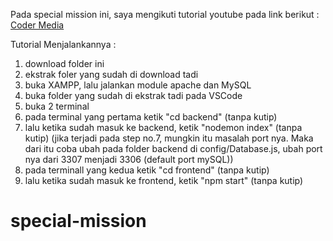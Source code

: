 Pada special mission ini, saya mengikuti tutorial youtube pada link berikut :
[Coder Media](https://www.youtube.com/watch?v=es9_6RFR7wk&t=2305s)

Tutorial Menjalankannya : 
1. download folder ini
2. ekstrak foler yang sudah di download tadi
3. buka XAMPP, lalu jalankan module apache dan MySQL
4. buka folder yang sudah di ekstrak tadi pada VSCode
5. buka 2 terminal 
6. pada terminal yang pertama ketik "cd backend" (tanpa kutip)
7. lalu ketika sudah masuk ke backend, ketik "nodemon index" (tanpa kutip)
(jika terjadi pada step no.7, mungkin itu masalah port nya. Maka dari itu 
coba ubah pada folder backend di config/Database.js, ubah port nya 
dari 3307 menjadi 3306 (default port mySQL))
8. pada terminall yang kedua ketik "cd frontend" (tanpa kutip)
9. lalu ketika sudah masuk ke frontend, ketik "npm start" (tanpa kutip)

# special-mission
